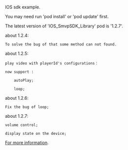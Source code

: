 IOS sdk example.

You may need run 'pod install' or 'pod update' first.

The latest version of 'IOS_SmvpSDK_Library' pod is '1.2.7'.

about 1.2.4:
 
	To solve the bug of that some method can not found.

about 1.2.5:
 
	play video with playerId's configurations：
	
	now support :
	
		autoPlay;
	
		loop;

about 1.2.6:
 
	Fix the bug of loop;	

about 1.2.7:

	volume control;

	display state on the device; 

[For more information](https://github.com/stonemountain/IOS_SmvpSDK_Library).
